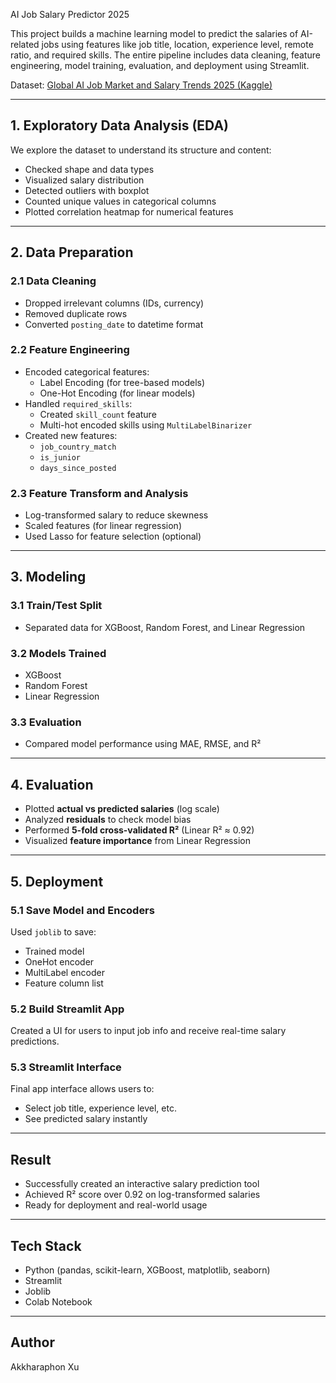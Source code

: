 AI Job Salary Predictor 2025

This project builds a machine learning model to predict the salaries of AI-related jobs using features like job title, location, experience level, remote ratio, and required skills. The entire pipeline includes data cleaning, feature engineering, model training, evaluation, and deployment using Streamlit.

Dataset: [Global AI Job Market and Salary Trends 2025 (Kaggle)](https://www.kaggle.com/datasets/bismasajjad/global-ai-job-market-and-salary-trends-2025/data)

---

## 1. Exploratory Data Analysis (EDA)

We explore the dataset to understand its structure and content:
- Checked shape and data types
- Visualized salary distribution
- Detected outliers with boxplot
- Counted unique values in categorical columns
- Plotted correlation heatmap for numerical features

---

## 2. Data Preparation

### 2.1 Data Cleaning
- Dropped irrelevant columns (IDs, currency)
- Removed duplicate rows
- Converted `posting_date` to datetime format

### 2.2 Feature Engineering
- Encoded categorical features:
  - Label Encoding (for tree-based models)
  - One-Hot Encoding (for linear models)
- Handled `required_skills`:
  - Created `skill_count` feature
  - Multi-hot encoded skills using `MultiLabelBinarizer`
- Created new features:
  - `job_country_match`
  - `is_junior`
  - `days_since_posted`

### 2.3 Feature Transform and Analysis
- Log-transformed salary to reduce skewness
- Scaled features (for linear regression)
- Used Lasso for feature selection (optional)

---

## 3. Modeling

### 3.1 Train/Test Split
- Separated data for XGBoost, Random Forest, and Linear Regression

### 3.2 Models Trained
- XGBoost
- Random Forest
- Linear Regression

### 3.3 Evaluation
- Compared model performance using MAE, RMSE, and R²

---

## 4. Evaluation

- Plotted **actual vs predicted salaries** (log scale)
- Analyzed **residuals** to check model bias
- Performed **5-fold cross-validated R²** (Linear R² ≈ 0.92)
- Visualized **feature importance** from Linear Regression

---

## 5. Deployment

### 5.1 Save Model and Encoders
Used `joblib` to save:
- Trained model
- OneHot encoder
- MultiLabel encoder
- Feature column list

### 5.2 Build Streamlit App
Created a UI for users to input job info and receive real-time salary predictions.

### 5.3 Streamlit Interface
Final app interface allows users to:
- Select job title, experience level, etc.
- See predicted salary instantly

---

## Result

- Successfully created an interactive salary prediction tool
- Achieved R² score over 0.92 on log-transformed salaries
- Ready for deployment and real-world usage

---

## Tech Stack

- Python (pandas, scikit-learn, XGBoost, matplotlib, seaborn)
- Streamlit
- Joblib
- Colab Notebook

---

## Author
Akkharaphon Xu
